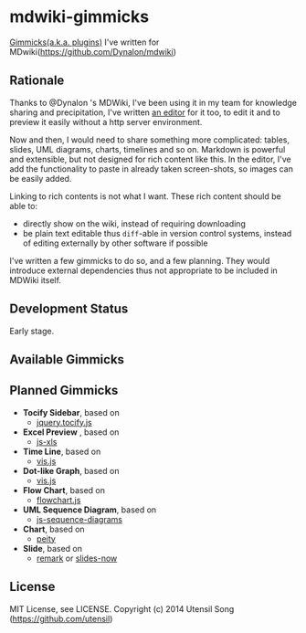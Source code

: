 mdwiki-gimmicks
===============

[Gimmicks(a.k.a. plugins)](http://dynalon.github.io/mdwiki/#!gimmicks.md) I've written for MDwiki(https://github.com/Dynalon/mdwiki)

Rationale
-----------

Thanks to @Dynalon 's MDWiki, I've been using it in my team for knowledge sharing and precipitation, I've written [an editor](https://github.com/utensil/mdwiki-editor) for it too, to edit it and to preview it easily without a http server environment.

Now and then, I would need to share something more complicated: tables, slides, UML diagrams, charts, timelines and so on. Markdown is powerful and extensible, but not designed for rich content like this. In the editor, I've add the functionality to paste in already taken screen-shots, so images can be easily added.

Linking to rich contents is not what I want. These rich content should be able to:

* directly show on the wiki, instead of requiring downloading
* be plain text editable thus `diff`-able in version control systems, instead of editing externally by other software if possible

I've written a few gimmicks to do so, and a few planning. They would introduce external dependencies thus not appropriate to be included in MDWiki itself.


Development Status
----------------------

Early stage.

Available Gimmicks
--------------------


Planned Gimmicks
--------------------

* **Tocify Sidebar**, based on
  - [jquery.tocify.js](https://github.com/gfranko/jquery.tocify.js)
* **Excel Preview** , based on
  - [js-xls](https://github.com/SheetJS/js-xls)
* **Time Line**, based on
  - [vis.js](https://github.com/almende/vis)
* **Dot-like Graph**, based on
  - [vis.js](https://github.com/almende/vis)
* **Flow Chart**, based on
  - [flowchart.js](https://github.com/adrai/flowchart.js)
* **UML Sequence Diagram**, based on
  - [js-sequence-diagrams](https://github.com/bramp/js-sequence-diagrams)
* **Chart**, based on 
  - [peity](https://github.com/benpickles/peity)
* **Slide**, based on 
  - [remark](https://github.com/gnab/remark) or [slides-now](https://github.com/bahmutov/slides-now)

License
-----------------

MIT License, see LICENSE. Copyright (c) 2014 Utensil Song (https://github.com/utensil)


